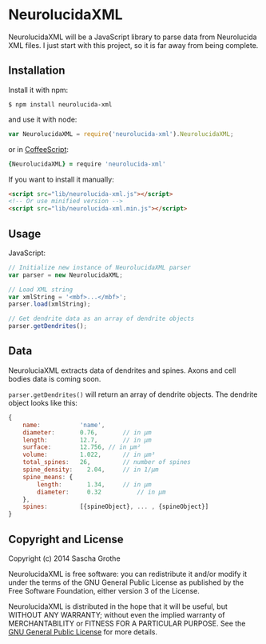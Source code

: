 # NeurolucidaXML

NeurolucidaXML will be a JavaScript library to parse data from Neurolucida XML files. I just start with this project, so it is far away from being complete.

## Installation
Install it with npm:
```
$ npm install neurolucida-xml
```
and use it with node:
```JavaScript
var NeurolucidaXML = require('neurolucida-xml').NeurolucidaXML;
```
or in [CoffeeScript](http://coffeescript.org/):
```CoffeeScript
{NeurolucidaXML} = require 'neurolucida-xml'
```

If you want to install it manually:
```HTML
<script src="lib/neurolucida-xml.js"></script>
<!-- Or use minified version -->
<script src="lib/neurolucida-xml.min.js"></script>
```

## Usage
JavaScript:
```JavaScript
// Initialize new instance of NeurolucidaXML parser
var parser = new NeurolucidaXML;

// Load XML string
var xmlString = '<mbf>...</mbf>';
parser.load(xmlString);

// Get dendrite data as an array of dendrite objects
parser.getDendrites();
```

## Data
NeuroluciaXML extracts data of dendrites and spines. Axons and cell bodies data is coming soon.

`parser.getDendrites()` will return an array of dendrite objects. The dendrite object looks like this:
```JavaScript
{
	name:           'name',
	diameter:       0.76, 		// in µm	
	length:         12.7,		// in µm
	surface:        12.756,	// in µm²
	volume:         1.022,		// in µm³
	total_spines:   26,			// number of spines
	spine_density:	  2.04,		// in 1/µm
	spine_means: {
		length:       1.34,		// in µm
		diameter:     0.32			// in µm
	},
	spines:         [{spineObject}, ... , {spineObject}]
}
```

## Copyright and License
Copyright (c) 2014  Sascha Grothe

NeurolucidaXML is free software: you can redistribute it and/or modify it under the terms of the GNU General Public License as published by the Free Software Foundation, either version 3 of the License.

NeurolucidaXML is distributed in the hope that it will be useful, but WITHOUT ANY WARRANTY; without even the implied warranty of MERCHANTABILITY or FITNESS FOR A PARTICULAR PURPOSE.  See the [GNU General Public License](http://www.gnu.org/licenses/) for more details.